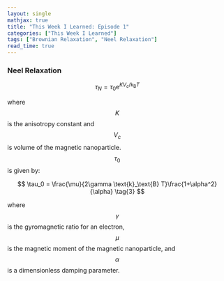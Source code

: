 ```yaml
---
layout: single
mathjax: true
title: "This Week I Learned: Episode 1"
categories: ["This Week I Learned"]
tags: ["Brownian Relaxation", "Neel Relaxation"]
read_time: true
---
```

### Neel Relaxation
$$\tau_N = \tau_0 \text{e}^{KV_c/\text{k}_\text{B}T} \tag{2}$$

where $$K$$ is the anisotropy constant and $$V_c$$ is volume of the magnetic
nanoparticle. $$\tau_0$$ is given by:

$$ \tau_0 = \frac{\mu}{2\gamma \text{k}_\text{B} T}\frac{1+\alpha^2}{\alpha} \tag{3} $$

where $$\gamma$$ is the gyromagnetic ratio for an electron, $$ \mu$$ is the magnetic
moment of the magnetic nanoparticle, and $$\alpha$$ is a dimensionless damping
parameter.
